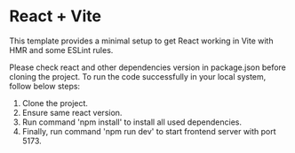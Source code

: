 # React + Vite

This template provides a minimal setup to get React working in Vite with HMR and some ESLint rules.

Please check react and other dependencies version in package.json before cloning the project. To run the code successfully in your local system, follow below steps:
1. Clone the project.
2. Ensure same react version.
3. Run command 'npm install' to install all used dependencies.
4. Finally, run command 'npm run dev' to start frontend server with port 5173.
